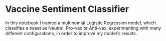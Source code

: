 # Vaccine Sentiment Classifier
In this notebook I trained a multinomial Logistic Regression model, which classifies a tweet as Neutral, Pro-vax or Anti-vax, 
experimenting with many different configurations, in order to improve my model's results.